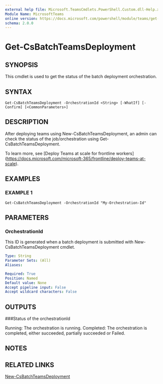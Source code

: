 ```yaml
---
external help file: Microsoft.TeamsCmdlets.PowerShell.Custom.dll-Help.xml
Module Name: MicrosoftTeams
online version: https://docs.microsoft.com/powershell/module/teams/get-csbatchteamsdeployment
schema: 2.0.0
---
```


# Get-CsBatchTeamsDeployment

## SYNOPSIS

This cmdlet is used to get the status of the batch deployment orchestration.

## SYNTAX

```
Get-CsBatchTeamsDeployment -OrchestrationId <String> [-WhatIf] [-Confirm] [<CommonParameters>]
```

## DESCRIPTION
After deploying teams using New-CsBatchTeamsDeployment, an admin can check the status of the job/orchestration using Get-CsBatchTeamsDeployment. 

To learn more, see [Deploy Teams at scale for frontline workers] (https://docs.microsoft.com/microsoft-365/frontline/deploy-teams-at-scale).



## EXAMPLES

### EXAMPLE 1
```
Get-CsBatchTeamsDeployment -OrchestrationId "My-Orchestration-Id"
```

## PARAMETERS

### OrchestrationId
This ID is generated when a batch deployment is submitted with New-CsBatchTeamsDeployment cmdlet.

```yaml
Type: String
Parameter Sets: (All)
Aliases:

Required: True
Position: Named
Default value: None
Accept pipeline input: False
Accept wildcard characters: False
```

## OUTPUTS
###Status of the orchestrationId

Running: The orchestration is running.
Completed: The orchestration is completed, either succeeded, partially succeeded or Failed.



## NOTES

## RELATED LINKS

[New-CsBatchTeamsDeployment](New-CsBatchTeamsDeployment.md)
